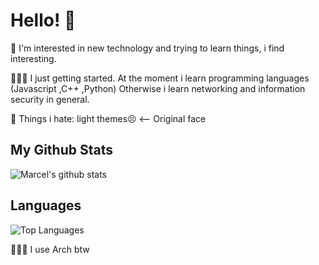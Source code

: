 # Hello! 👋

🔭 I'm interested in new technology and trying to learn things, i find interesting. 

👨🏼‍💻 I just getting started. At the moment i learn programming languages (Javascript ,C++ ,Python) Otherwise i learn networking and information security in general.

💩 Things i hate: light themes😣 <-- Original face

## My Github Stats
![Marcel's github stats](https://github-readme-stats.vercel.app/api?username=marcel-kraatz&show_icons=true&theme=outrun)
## Languages
![Top Languages](https://github-readme-stats.vercel.app/api/top-langs/?username=marcel-kraatz&langs_count=5&theme=outrun)

🧝🏼‍♂️ I use Arch btw
